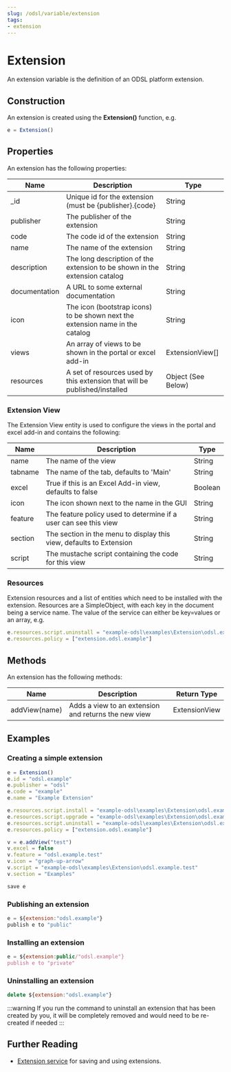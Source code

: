 ```yaml
---
slug: /odsl/variable/extension
tags:
- extension
---
```

# Extension

An extension variable is the definition of an ODSL platform extension.

## Construction
An extension is created using the **Extension()** function, e.g.

```js
e = Extension()
```

## Properties
An extension has the following properties:

|**Name**|**Description**|**Type**|
|-|-|-|
|_id|Unique id for the extension (must be {publisher}.{code}|String|
|publisher|The publisher of the extension|String|
|code|The code id of the extension|String|
|name|The name of the extension|String|
|description|The long description of the extension to be shown in the extension catalog|String|
|documentation|A URL to some external documentation|String|
|icon|The icon (bootstrap icons) to be shown next the extension name in the catalog|String|
|views|An array of views to be shown in the portal or excel add-in|ExtensionView[]|
|resources|A set of resources used by this extension that will be published/installed|Object (See Below)|

### Extension View

The Extension View entity is used to configure the views in the portal and excel add-in and contains the following:

|**Name**|**Description**|**Type**|
|-|-|-|
|name|The name of the view|String|
|tabname|The name of the tab, defaults to 'Main'|String|
|excel|True if this is an Excel Add-in view, defaults to false|Boolean|
|icon|The icon shown next to the name in the GUI|String|
|feature|The feature policy used to determine if a user can see this view|String|
|section|The section in the menu to display this view, defaults to Extension|String|
|script|The mustache script containing the code for this view|String|

### Resources

Extension resources and a list of entities which need to be installed with the extension.
Resources are a SimpleObject, with each key in the document being a service name.
The value of the service can either be key=values or an array, e.g.

```js
e.resources.script.uninstall = "example-odsl\examples\Extension\odsl.example.uninstall"
e.resources.policy = ["extension.odsl.example"]
```

## Methods
An extension has the following methods:

|**Name**|**Description**|**Return Type**|
|-|-|-|
|addView(name)|Adds a view to an extension and returns the new view|ExtensionView|

## Examples

### Creating a simple extension

```js
e = Extension()
e.id = "odsl.example"
e.publisher = "odsl"
e.code = "example"
e.name = "Example Extension"

e.resources.script.install = "example-odsl\examples\Extension\odsl.example.install"
e.resources.script.upgrade = "example-odsl\examples\Extension\odsl.example.upgrade"
e.resources.script.uninstall = "example-odsl\examples\Extension\odsl.example.uninstall"
e.resources.policy = ["extension.odsl.example"]

v = e.addView("test")
v.excel = false
v.feature = "odsl.example.test"
v.icon = "graph-up-arrow"
v.script = "example-odsl\examples\Extension\odsl.example.test"
v.section = "Examples"

save e
```

### Publishing an extension

```js
e = ${extension:"odsl.example"}
publish e to "public"
```


### Installing an extension

```js
e = ${extension:public/"odsl.example"}
publish e to "private"
```

### Uninstalling an extension

```js
delete ${extension:"odsl.example"}
```

:::warning
If you run the command to uninstall an extension that has been created by you, it will be completely removed and would need to be re-created if needed
:::

## Further Reading
* [Extension service](/docs/odsl/service/extension) for saving and using extensions.